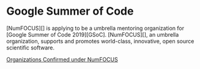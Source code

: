 # Google Summer of Code

[NumFOCUS][] is applying to be a umbrella mentoring organization for [Google
Summer of Code 2019][GSoC]. [NumFOCUS][], an umbrella organization, supports and
promotes world-class, innovative, open source scientific software.


[Organizations Confirmed under NumFOCUS](Organizations.md)


